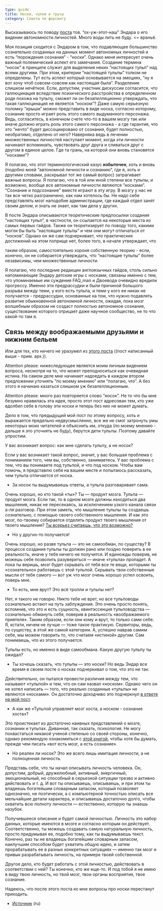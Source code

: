 ```yaml
---
type: guide
title: Носки, чулки и трусы
category: Советы по форсингу
---
```



Высказываюсь по поводу [поста](http://tulpa-leekah.tumblr.com/post/42809137646) тов. “ох-уж-этот-наш” Эндара о его видении автономности личностей. Много воды лить не буду. <= враньё.

Моя позиция сходится с Эндаром в том, что подавляющее большинство сознательно созданных на данных момент автономных личностей и есть “порождения сознания” - “носки”. Однако меня интересует очень важный полемический аспект его замечания. Создание термина “носок” в принципе служит для выделения неких “настоящих тульп” над всеми другими. При этом, критерии “настоящей тульпы” толком не определены. Тут есть аспект который основывается на эмоциях, “ну я вот хочу чтоб совсем-совсем как настоящая была”. Разделение слишком нечёткое. Если, допустим, участник дискуссии согласится, что галлюцинация вследствие психического расстройства в определенном роде похожа на тульпу, сможет ли он безапелляционно утверждать, что такая галлюцинация не является “носком”? Даже самую серьезную поломку “крыши” можно представить в виде носка, согласно которому, сознание просто играет роль этого самого выдуманного персонажа. Ведь, согласитесь, в конечном счете что-то в вашем мозгу так или иначе должно играть роль этого самого персонажа - а где гарантия, что это “нечто” будет диссоциировано от сознания, будет полностью, необратимо, отделено от него? Наверняка ведь в лечении множественных личностей наступает момент, когда эти личности начинают вспоминать, чувствовать друг друга и сливаться друг с другом в единое целое. Где та грань, на которой они вновь становятся “носками”?

Я полагаю, что этот терминологический казус **избыточен**, хоть и вновь (подобно моей “автономной личности и сознанию”, где я, хоть и другими словами, раскрывал тот же самый вопрос) затрагивает важные вопросы. Я полагаю, что в той или иной степени все тульпы, и возможно, вообще все автономные личности являются “носками”. “Сознание и подсознание” вместе играют в эту игру. В мозгу у нас не так все четко разграничено, как нам хотелось бы. Не надо себе представлять мозг наподобие администрации, где каждый отдел занят своим делом, и знать не знает, как там дела у других.

В посте Эндара описываются теоретические предпосылки создания “настоящих тульп”, в частности, он ссылается на некоторые места из самых первых гайдов. Также он теоретизирует по поводу того, какими могли бы быть “настоящие тульпы” и чем они могут отличаться от “носков”. Однако он же сам подчеркивает, что практических достижений на этом поприще нет, более того, в начале утверждает, что



таким образом, самостоятельно хороня собственную теорию - если, конечно, он не собирается утверждать, что “настоящие тульпы” более независимы, чем множественные личности.

Я полагаю, что последние редакции англоязычных гайдов, столь сильно напоминающие Эндару детские игры с носками, связаны именно с тем, что упоминаемые им суждения FAQ_man и Двоевода очевидно вредили прогрессу. Именно эти предрассудки и были причиной большого разрыва между теми, у кого есть тульпа, и теми у кого ее никак не получается - предрассудки, основанные на том, что нужно подавлять развитие обыкновенной автономной личности, ожидая, пока мозг волшебным образом не создаст полностью автономное сознание, существование которого отрицает даже научное сообщество, не то что какой-то там я.

## Связь между воображаемыми друзьями и нижним бельем
Или для тех, кто ничего не уразумел из [этого поста](http://khagata.tumblr.com/post/42841293102) ((пост написанный выше - прим. арх.)). 

Attention please: нижеследующее является моим личным видением вопроса, несмотря на то, что может преподноситься как очевидная истина. На самом деле мне начинает надоедать в каждом втором предложении уточнять “по моему мнению” или “полагаю, что”. А без этого я начинаю казаться слишком уж безапелляционным.

Attention please: много раз повторяется слово “носок”. Не то что бы мне безумно нравилась эта идея, просто этот пост адресован тем, кто уже вдолбил себе в голову эти носки и теперь без них не может думать.

Дело в том, что предыдущий мой пост по этому вопросу, хоть и выражается предельно недвусмысленно, все же не смог затронуть умы некоторых моих читателей и объяснить им, откуда (по моему мнению - дальше я это уточнять не буду), берутся дети тульпы. Поэтому давайте упростим.

У вас возникает вопрос: как мне сделать тульпу, а не носок?

Если у вас возникает такой вопрос, значит, у вас большая проблема с пониманием того, чем вы, собственно, занимаетесь. У вас проблема с тем, что вы понимаете под тульпой, и что под носком. Чтобы вам помочь, я представлю себя на вашем месте и попытаюсь рассказать, чем тульпа отличается от носка.

  * За носок ты выдумываешь ответы, а тульпа разговаривает сама.

Очень хорошо, но кто такой «ты»? Ты — продукт мозга. Тульпа — продукт мозга. Если так, то в одном мозге должны находиться два мышления, никак не пересекаясь, за исключением узкого канала связи а-ля разговор. При этом заметь, что мышление тульпы ты создаешь сознательно, с помощью своего собственного мышления. И как это мозг, по-твоему собирается отделять продукт твоего мышления от твоего мышления? [Ты всерьез считаешь, что это возможно?](автономная_личность_и_сознание)

  * Но у других-то получается!

Очень хорошо, но разве тульпа — это не самообман, по существу? В процессе создания тульпы ты должен рано или поздно поверить в ее реальность, иначе у тебя ничего не получится. И единожды поверив, не можешь себе позволить разувериться — иначе «тульпа» пропадет. А пока ты веришь, мозг будет скрывать от тебя все те вещи, которыми ты «сознательно» работаешь с этой тульпой. Скрывать твои собственные мысли от тебя самого — вот уж что мозг очень хорошо успел освоить, поверь мне.

  * То есть, мне врут? Это всё тролли и тульпы нет?

Нет, я такого не говорю. Никто тебе не врет, но все тульповоды сознательно встают на путь заблуждения. Это очень просто понять, вспомнив, что это и есть сущность, квинтэссенция тульповодства — сознательно обмануть себя, поверив в реальность «воображаемого приятеля». Таким образом, если они кому и врут, то только сами себе. Я, кстати, ничем не лучше — тоже такое практикую. Сервиторы, ведь, по существу, в этой же самой категории. А, успешно наврав самим себе, мы можем говорить то, что считаем «истиной» другим. Сам понимаешь, что из этого получается.

Тульпы есть, но именно в виде самообмана. Какую другую тульпу ты ожидал?

  * Ты хочешь сказать, что тульпы — это носки? Но ведь Эндар все время в своем посте о носках подчеркивал о том, что это не так.

Действительно, он пытался провести различия между тем, что называют «тульпой» и тем, что он сам назвал «носком». Однако чего он не хотел написать — того, что реально созданные «тульпы» не являются «носками». Он достаточно доходчиво это подчеркнул [в ответе на мой пост](http://tulpa-leekah.tumblr.com/post/42843973274).

  * А как же «Тульпой управляет мозг хоста, а носком - сознание хоста»?

Это проистекает из достаточно наивных представлений о мозге, сознании и тульпах. Диванная, так сказать, психология. Не могу похвастаться никакой ученой степенью со своей стороны, конечно, однако рекомендую ознакомиться с [этой книгой](http://flibusta.net/b/230788/read), чтобы хотя бы думать, прежде чем писать «вот есть мозг, а есть сознание».

  * Но реален ли носок? Это же всего лишь имитация личности, а не полноценная личность.

Представь себе, что ты начал описывать личность человека. Он, допустим, добрый, дружелюбный, активный, энергичный, эмоциональный, но способный в серьезной ситуации трезво и активно действовать и т. д. И вот ты описываешь, описываешь, и при этом ты владеешь богатейшим словарным запасом, который позволяет однозначно, не поэтически, а с компьютерной точностью описать все мельчайшие детали характера, и описываешь достаточно долго, чтобы охватить всю полноту личности — естественно, которую ты знаешь назубок.

Получившееся описание и будет самой личностью. Личность это набор данных, которые имеются в мозге и согласно которым он действует. Соответственно, ты можешь создавать самую натуральную личность, просто придумывая ее, подобно тому, как ты выдумываешь текст. Конечно, раз ты не владеешь богатейшим словарным запасом, наилучшим способом будет ухватить общую идею, и затем прорабатывать ее в разных конкретных ситуациях — именно так мозг и привык разрабатывать личность, на примере твоей собственной.

Другое дело, кто будет работать с этой личностью, действовать в соответствии с ней? Ты конечно, кто же еще-то. И под тобой я не имею в виду твою личность, но твой мозг, твои органы восприятия, твое сознание.

Надеюсь, что после этого поста ко мне вопросы про носки перестанут приходить.


  * [Источник](http://khagata.tumblr.com/post/42841293102) (ru)